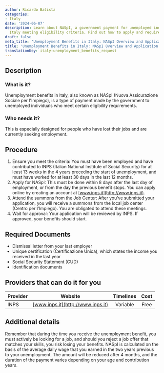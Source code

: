 ```yaml
---
author: Ricardo Batista
categories:
- Italy
date: '2024-06-07'
description: Learn about NASpI, a government payment for unemployed individuals in
  Italy meeting eligibility criteria. Find out how to apply and required documents.
draft: false
meta_title: 'Unemployment Benefits in Italy: NASpI Overview and Application Process'
title: 'Unemployment Benefits in Italy: NASpI Overview and Application Process'
translationKey: italy-unemployment_benefits_request
---
```



## Description
### What is it?
Unemployment benefits in Italy, also known as NASpI (Nuova Assicurazione Sociale per l'Impiego), is a type of payment made by the government to unemployed individuals who meet certain eligibility requirements.

### Who needs it?
This is especially designed for people who have lost their jobs and are currently seeking employment. 

## Procedure
1. Ensure you meet the criteria: You must have been employed and have contributed to INPS (Italian National Institute of Social Security) for at least 13 weeks in the 4 years preceding the start of unemployment, and must have worked for at least 30 days in the last 12 months.
2. Apply for NASpI: This must be done within 8 days after the last day of employment, or from the day the previous benefit stops. You can apply online by creating an account at [www.inps.it](http://www.inps.it).
3. Attend the summons from the Job Center: After you've submitted your application, you will receive a summons from the local job center (Centro per l'Impiego). You are obligated to attend these meetings.
4. Wait for approval: Your application will be reviewed by INPS. If approved, your benefits should start.

## Required Documents
- Dismissal letter from your last employer
- Unique certification (Certificazione Unica), which states the income you received in the last year
- Social Security Statement (CUD)
- Identification documents

## Providers that can do it for you

| Provider        |     Website     |     Timelines    |       Cost      |
| --------------- | --------------- |  :-------------: | :-------------: |
| INPS      |  [www.inps.it](http://www.inps.it)       |      Variable      |        Free       |

## Additional details
Remember that during the time you receive the unemployment benefit, you must actively be looking for a job, and should you reject a job offer that matches your skills, you risk losing your benefits. NASpI is calculated on the basis of the average daily wage that you earned in the two years previous to your unemployment. The amount will be reduced after 4 months, and the duration of the payment varies depending on your age and contribution years.